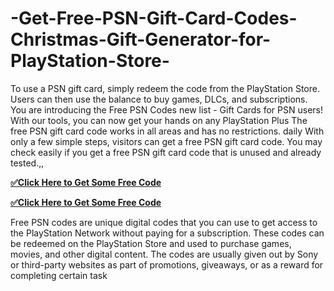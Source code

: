 # -Get-Free-PSN-Gift-Card-Codes-Christmas-Gift-Generator-for-PlayStation-Store-
To use a PSN gift card, simply redeem the code from the PlayStation Store. Users can then use the balance to buy games, DLCs, and subscriptions. You are introducing the Free PSN Codes new list - Gift Cards for PSN users! With our tools, you can now get your hands on any PlayStation Plus The free PSN gift card code works in all areas and has no restrictions. daily With only a few simple steps, visitors can get a free PSN gift card code. You may check easily if you get a free PSN gift card code that is unused and already tested.,,


**[✅Click Here to Get Some Free Code](https://offer.tq24k.com/psn/)**


**[✅Click Here to Get Some Free Code](https://offer.tq24k.com/all-gift-card/)**



Free PSN codes are unique digital codes that you can use to get access to the PlayStation Network without paying for a subscription. These codes can be redeemed on the PlayStation Store and used to purchase games, movies, and other digital content. The codes are usually given out by Sony or third-party websites as part of promotions, giveaways, or as a reward for completing certain task
